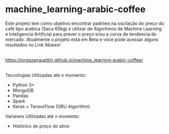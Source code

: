 # machine_learning-arabic-coffee

Este projeto tem como objetivo encontrar padrões na oscilação do preço do café tipo arabica (Saca 60kg) e utilizar de Algoritmos de Machine Learning e 
Inteligencia Artificial para prever o preço e/ou a curva de tendencia do mercado.
Atualmente o projeto esta em Beta e voce pode acessar alguns resultados no Link Abaixo!<br><br>

https://jorgezanguettin.github.io/machine_learning-arabic-coffee/
<br><br>

Tecnologias Utilizadas até o momento:
- Python 3+
- MongoDB
- Pandas
- Spark
- Keras + TensorFlow (GRU Algorithm)

Variaveis Utilizadas até o momento:
- Histórico do preço do ativo
